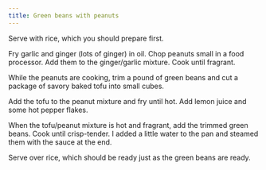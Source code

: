 ```yaml
---
title: Green beans with peanuts
---
```


Serve with rice, which you should prepare first.

Fry garlic and ginger (lots of ginger) in oil.
Chop peanuts small in a food processor. Add them
to the ginger/garlic mixture. Cook until fragrant.

While the peanuts are cooking, trim a pound of
green beans and cut a package of savory baked
tofu into small cubes. 

Add the tofu to the peanut mixture and fry until
hot. Add lemon juice and some hot pepper flakes.

When the tofu/peanut mixture is hot and fragrant,
add the trimmed green beans. Cook until crisp-tender.
I added a little water to the pan and steamed them
with the sauce at the end.

Serve over rice, which should be ready just as the
green beans are ready.
